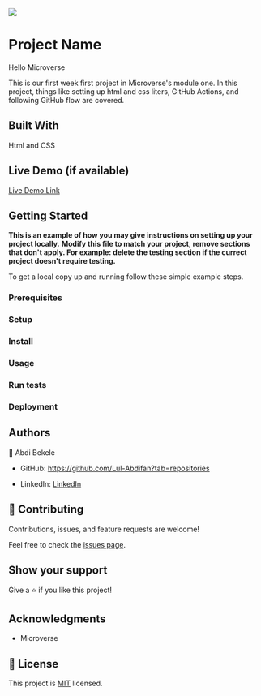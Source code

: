 ![](https://img.shields.io/badge/Microverse-blueviolet)

# Project Name

Hello Microverse

This is our first week first project in Microverse's module one. In this project, things like setting up html and css liters, GitHub Actions, and following GitHub flow are covered.


## Built With

Html and CSS

## Live Demo (if available)

[Live Demo Link](https://livedemo.com)


## Getting Started

**This is an example of how you may give instructions on setting up your project locally.**
**Modify this file to match your project, remove sections that don't apply. For example: delete the testing section if the currect project doesn't require testing.**


To get a local copy up and running follow these simple example steps.

### Prerequisites

### Setup

### Install

### Usage

### Run tests

### Deployment



## Authors

👤 Abdi Bekele

- GitHub: https://github.com/Lul-Abdifan?tab=repositories

- LinkedIn: [LinkedIn](https://linkedin.com/in/linkedinhandle)


## 🤝 Contributing

Contributions, issues, and feature requests are welcome!

Feel free to check the [issues page](../../issues/).

## Show your support

Give a ⭐️ if you like this project!

## Acknowledgments

- Microverse

## 📝 License

This project is [MIT](./LICENSE) licensed.


